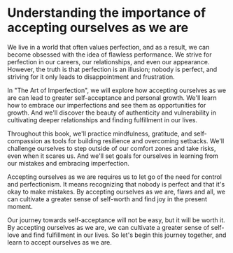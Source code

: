 Understanding the importance of accepting ourselves as we are
===========================================================================

We live in a world that often values perfection, and as a result, we can become obsessed with the idea of flawless performance. We strive for perfection in our careers, our relationships, and even our appearance. However, the truth is that perfection is an illusion; nobody is perfect, and striving for it only leads to disappointment and frustration.

In "The Art of Imperfection", we will explore how accepting ourselves as we are can lead to greater self-acceptance and personal growth. We'll learn how to embrace our imperfections and see them as opportunities for growth. And we'll discover the beauty of authenticity and vulnerability in cultivating deeper relationships and finding fulfillment in our lives.

Throughout this book, we'll practice mindfulness, gratitude, and self-compassion as tools for building resilience and overcoming setbacks. We'll challenge ourselves to step outside of our comfort zones and take risks, even when it scares us. And we'll set goals for ourselves in learning from our mistakes and embracing imperfection.

Accepting ourselves as we are requires us to let go of the need for control and perfectionism. It means recognizing that nobody is perfect and that it's okay to make mistakes. By accepting ourselves as we are, flaws and all, we can cultivate a greater sense of self-worth and find joy in the present moment.

Our journey towards self-acceptance will not be easy, but it will be worth it. By accepting ourselves as we are, we can cultivate a greater sense of self-love and find fulfillment in our lives. So let's begin this journey together, and learn to accept ourselves as we are.
